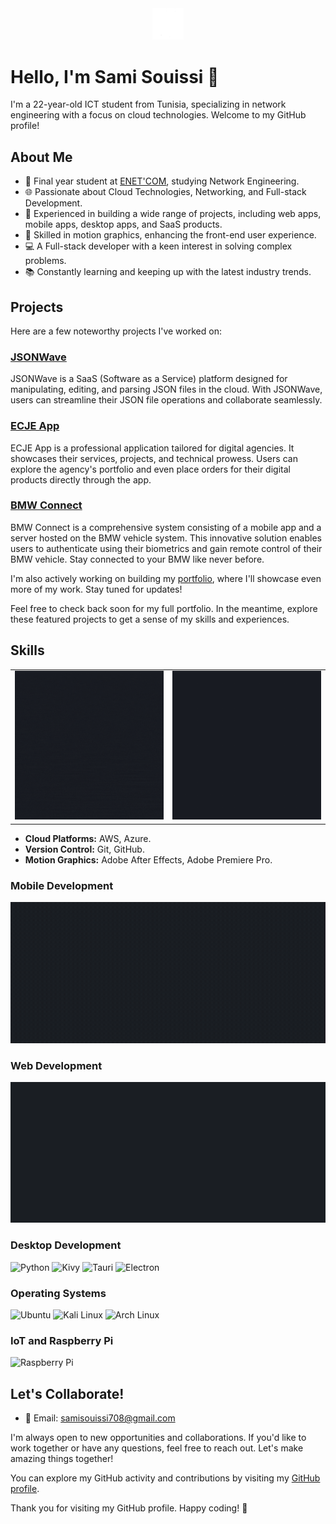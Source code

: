 <div style="text-align:center;">
  <img src="./Graphics/logo.gif" alt="Image 1" width="10%">
</div>


# Hello, I'm Sami Souissi 👋

I'm a 22-year-old ICT student from Tunisia, specializing in network engineering with a focus on cloud technologies. Welcome to my GitHub profile!

## About Me

- 🔬 Final year student at [ENET'COM](your-university-website), studying Network Engineering.
- 🌐 Passionate about Cloud Technologies, Networking, and Full-stack Development.
- 💼 Experienced in building a wide range of projects, including web apps, mobile apps, desktop apps, and SaaS products.
- 🎨 Skilled in motion graphics, enhancing the front-end user experience.
- 💻 A Full-stack developer with a keen interest in solving complex problems.
- 📚 Constantly learning and keeping up with the latest industry trends.

## Projects

Here are a few noteworthy projects I've worked on:

### [JSONWave](https://github.com/Sami-Souissi/JSONWAVE_SAAS)

JSONWave is a SaaS (Software as a Service) platform designed for manipulating, editing, and parsing JSON files in the cloud. With JSONWave, users can streamline their JSON file operations and collaborate seamlessly.

### [ECJE App](https://github.com/Sami-Souissi/ECJE_Plus_APP)

ECJE App is a professional application tailored for digital agencies. It showcases their services, projects, and technical prowess. Users can explore the agency's portfolio and even place orders for their digital products directly through the app.

### [BMW Connect](link-to-bmw-connect)

BMW Connect is a comprehensive system consisting of a mobile app and a server hosted on the BMW vehicle system. This innovative solution enables users to authenticate using their biometrics and gain remote control of their BMW vehicle. Stay connected to your BMW like never before.

I'm also actively working on building my [portfolio](link-to-portfolio), where I'll showcase even more of my work. Stay tuned for updates!

Feel free to check back soon for my full portfolio. In the meantime, explore these featured projects to get a sense of my skills and experiences.



## Skills

<div style="text-align:center;">
  <table style="margin: 0 auto;">
    <tr>
      <td><img src="./Graphics/lang dark.gif" alt="Image 1"></td>
      <td><img src="./Graphics/lang02.gif" alt="Image 2"></td>
    </tr>
  </table>
</div>

- **Cloud Platforms:** AWS, Azure.
- **Version Control:** Git, GitHub.
- **Motion Graphics:** Adobe After Effects, Adobe Premiere Pro.

### Mobile Development
<div style="text-align:center;">
    <img src="./Graphics/mobileframeworks.gif" alt="Image 1">
</div>

### Web Development
<div style="text-align:center;">
    <img src="./Graphics/web.gif" alt="Image 1">
</div>

### Desktop Development

![Python](https://img.shields.io/badge/Python-3776AB?style=for-the-badge&logo=python&logoColor=white)
![Kivy](https://img.shields.io/badge/Kivy-4B8BBE?style=for-the-badge&logo=kivy&logoColor=white)
![Tauri](https://img.shields.io/badge/Tauri-AAAAAA?style=for-the-badge&logo=tauri&logoColor=white)
![Electron](https://img.shields.io/badge/Electron-47848F?style=for-the-badge&logo=electron&logoColor=white)

### Operating Systems

![Ubuntu](https://img.shields.io/badge/Ubuntu-E95420?style=for-the-badge&logo=ubuntu&logoColor=white)
![Kali Linux](https://img.shields.io/badge/Kali%20Linux-557C94?style=for-the-badge&logo=kali%20linux&logoColor=white)
![Arch Linux](https://img.shields.io/badge/Arch%20Linux-1793D1?style=for-the-badge&logo=arch%20linux&logoColor=white)

### IoT and Raspberry Pi

![Raspberry Pi](https://img.shields.io/badge/Raspberry%20Pi-C51A4A?style=for-the-badge&logo=raspberry%20pi&logoColor=white)
## Let's Collaborate!

- 📧 Email: samisouissi708@gmail.com

I'm always open to new opportunities and collaborations. If you'd like to work together or have any questions, feel free to reach out. Let's make amazing things together!

You can explore my GitHub activity and contributions by visiting my [GitHub profile](https://github.com/sami-souissi).


Thank you for visiting my GitHub profile. Happy coding! 🚀
